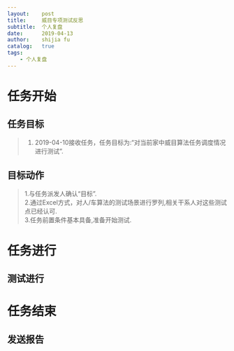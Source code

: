 ```yaml
---
layout:    post
title:     威目专项测试反思
subtitle:  个人复盘
date:      2019-04-13
author:    shijia fu
catalog:   true
tags:
    - 个人复盘
---
```


# 任务开始   
## 任务目标    
> 1. 2019-04-10接收任务，任务目标为:“对当前家中威目算法任务调度情况进行测试”.   

## 目标动作   
> 1.与任务派发人确认“目标”.   
> 2.通过Excel方式，对人/车算法的测试场景进行罗列,相关干系人对这些测试点已经认可.   
> 3.任务前置条件基本具备,准备开始测试.   

# 任务进行   
## 测试进行   
# 任务结束   
## 发送报告   
